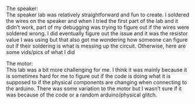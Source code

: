 The speaker:</br> 
The speaker lab was relatively straightforward and fun to create. I soldered the wires on the speaker and when I tried the first part of the lab and it didn’t work, part of my debugging was trying to figure out if the wires were soldered wrong. I did eventually figure out the issue and it was the resistor value I was using but that also got me wondering how someone can figure out if their soldering is what is messing up the circuit. 
Otherwise, here are some vids/pics of what I did


The motor: </br> 
This lab was a bit more challenging for me. I think it was mainly because it is sometimes hard for me to figure out if the code is doing what it is supposed to if the physical components are changing when connecting to the arduino. There was some variation to the motor but I wasn’t sure if it was because of the code or a random arduino/physical glitch. 


